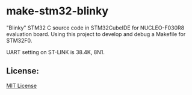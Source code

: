 # make-stm32-blinky
"Blinky" STM32 C source code in STM32CubeIDE for NUCLEO-F030R8 evaluation board.
Using this project to develop and debug a Makefile for STM32F0.

UART setting on ST-LINK is 38.4K, 8N1.

## License:

[MIT License](../master/LICENSE)
